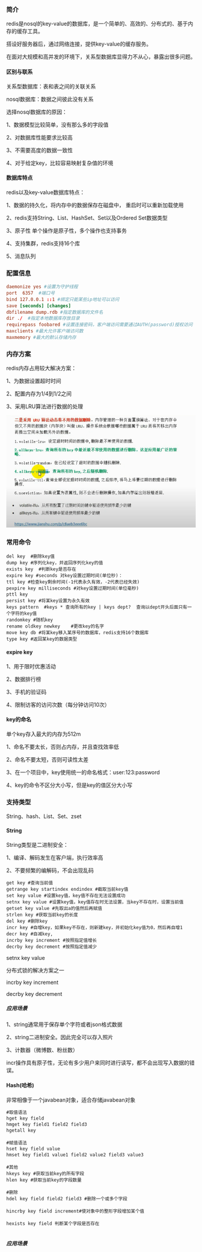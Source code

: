 ### 简介

redis是nosql的key-value的数据库，是一个简单的、高效的、分布式的、基于内存的缓存工具。

搭设好服务器后，通过网络连接，提供key-value的缓存服务。

在面对大规模和高并发的环境下，关系型数据库显得力不从心，暴露出很多问题。	

#### 区别与联系

关系型数据库：表和表之间的关联关系

nosql数据库：数据之间彼此没有关系

选择nosql数据库的原因：

1、数据模型比较简单，没有那么多的字段值

2、对数据库性能要求比较高

3、不需要高度的数据一致性

4、对于给定key，比较容易映射复杂值的环境

#### 数据库特点

redis以及key-value数据库特点：

1、数据的持久化，将内存中的数据保存在磁盘中，	重启时可以重新加载使用

2、redis支持String、List、HashSet、Set以及Ordered Set数据类型

3、原子性  单个操作是原子性，多个操作也支持事务

4、支持集群，redis支持16个库

5、消息队列



### 配置信息

~~~conf
daemonize yes #设置为守护线程
port  6357  #端口号
bind 127.0.0.1 ::1 #绑定只能某些ip地址可以访问
save [seconds] [changes]
dbfilename dump.rdb #指定数据库的文件名
dir ./  #指定本地数据库存放目录
requirepass foobared #设置连接密码，客户端访问需要通过AUTH(password)授权访问
maxclients #最大允许客户端访问数
maxmemory #最大的默认存储内存
~~~

### 内存方案

redis内存占用较大解决方案：

1、为数据设置超时时间

2、配置内存为1/4到1/2之间

3、采用LRU算法进行数据的处理

![image-20210423201440372](redis/image-20210423201440372.png)



### 常用命令

~~~
del key	 #删除key值
dump key #序列化key，并返回序列化key的值
exists key 	#判断key是否存在
expire key #seconds 对key设置过期时间(单位秒)：
ttl key #检查key剩余时间(-1代表永久有效，-2代表已经失效)
pexpire key milliseconds #对key设置过期时间(单位毫秒)
pttl key 
persist key #将某key设置为永久有效
keys pattern  #keys * 查询所有的key | keys dept?  查询以dept开头后面只有一个字符的key值
randomkey #随机key
rename oldkey newkey 	#更改key的名字
move key db #将某key移入某序号的数据库，redis支持16个数据库
type key #返回某key的数据类型

~~~

#### expire key

1、用于限时优惠活动

2、数据排行榜

3、手机的验证码

4、限制访客的访问次数（每分钟访问10次）

#### key的命名

单个key存入最大的内存为512m

1、命名不要太长，否则占内存，并且查找效率低

2、命名不要太短，否则可读性太差

3、在一个项目中，key使用统一的命名格式：user:123:password

4、key的命令不区分大小写，但是key的值区分大小写

### 支持类型

String、hash、List、Set、zset

#### String

String类型是二进制安全：

1、编译、解码发生在客户端，执行效率高

2、不要频繁的编解码，不会出现乱码

~~~redis
get key	#查询当前值
getrange key startindex endindex #截取当前key值
set key value #设置key值，key值不存在无法设置成功
setnx key value #设置key值，key值存在时无法设置，当key不存在时，设置当前值  
getset key value #先取出a的值然后再赋值
strlen key #获取当前key的长度	
del key #删除key
incr key #自增key，如果key不存在，则新建key，并初始化key值为0，然后再自增1
decr key #自减key,
incrby key increment #按照指定值增长
decrby key decrement #按照指定值减少
~~~

setnx key value

分布式锁的解决方案之一

incrby key increment

decrby key decrement

##### 应用场景

1、string通常用于保存单个字符或者json格式数据

2、string二进制安全。因此完全可以存入照片

3、计数器（微博数、粉丝数）

​	incr操作具有原子性，无论有多少用户来同时进行读写，都不会出现写入数据的错误。

#### Hash(哈希)

非常相像于一个javabean对象，适合存储javabean对象

~~~
#取值语法
hget key field
hmget key field1 field2 field3
hgetall key

#赋值语法
hset key field value
hmset key field1 value1 field2 value2 field3 value3

#其他
hkeys key #获取当前key的所有字段
hlen key #获取当前key的字段数量

#删除
hdel key field field2 field3 #删除一个或多个字段

hincrby key field increment#使对象中的整形字段增加某个值

hexists key field 判断某个字段是否存在
	
~~~

##### 应用场景